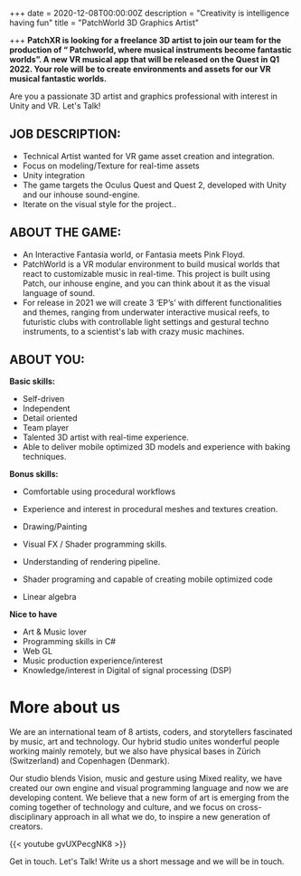 +++
date = 2020-12-08T00:00:00Z
description = "Creativity is intelligence having fun"
title = "PatchWorld 3D Graphics Artist"

+++
**PatchXR is looking for a freelance 3D artist to join our team for the production of “ Patchworld, where musical instruments become fantastic worlds”. A new VR musical app that will be released on the Quest in Q1 2022. Your role will be to create environments and assets for our VR musical fantastic worlds.**

Are you a passionate 3D artist and graphics professional with interest in Unity and VR. Let's Talk!

## **JOB DESCRIPTION:**

* Technical Artist wanted for VR game asset creation and integration.
* Focus on modeling/Texture for real-time assets
* Unity integration
* The game targets the Oculus Quest and Quest 2, developed with Unity and our inhouse sound-engine.
* Iterate on the visual style for the project..

## **ABOUT THE GAME:**

* An Interactive Fantasia world, or Fantasia meets Pink Floyd.
* PatchWorld is a VR modular environment to build musical worlds that react to customizable music in real-time. This project is built using Patch, our inhouse engine, and you can think about it as the visual language of sound.
* For release in 2021 we will create 3 ‘EP’s’ with different functionalities and themes, ranging from underwater interactive musical reefs, to futuristic clubs with controllable light settings and gestural techno instruments, to a scientist's lab with crazy music machines.

## **ABOUT YOU:**

**Basic skills:**

* Self-driven
* Independent
* Detail oriented
* Team player
* Talented 3D artist with real-time experience.
* Able to deliver mobile optimized 3D models and experience with baking techniques.

**Bonus skills:**

* Comfortable using procedural workflows
* Experience and interest in procedural meshes and textures creation.
* Drawing/Painting
* Visual FX / Shader programming skills.
* Understanding of rendering pipeline.


* Shader programing and capable of creating mobile optimized code
* Linear algebra

**Nice to have**

* Art & Music lover
* Programming skills in C#
* Web GL
* Music production experience/interest
* Knowledge/interest in Digital of signal processing (DSP)

# **More about us**

We are an international team of 8 artists, coders, and storytellers fascinated by music, art and technology. Our hybrid studio unites wonderful people working mainly remotely, but we also have physical bases in Zürich (Switzerland) and Copenhagen (Denmark).

Our studio blends Vision, music and gesture using Mixed reality, we have created our own engine and visual programming language and now we are developing content. We believe that a new form of art is emerging from the coming together of technology and culture, and we focus on cross-disciplinary approach in all what we do, to inspire a new generation of creators.

{{< youtube gvUXPecgNK8 >}}

Get in touch. Let's Talk! Write us a short message and we will be in touch.
